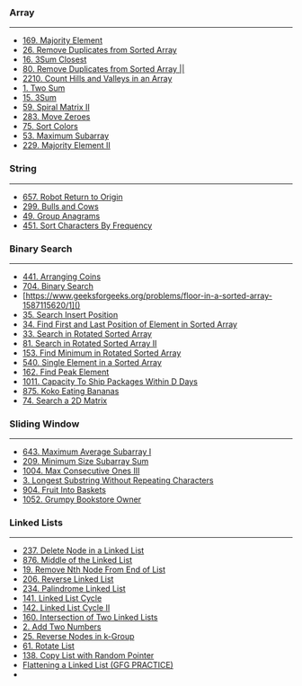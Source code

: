 ### Array

---



- [169. Majority Element](https://leetcode.com/problems/majority-element/submissions/1770663199/)
- [26. Remove Duplicates from Sorted Array](https://leetcode.com/problems/remove-duplicates-from-sorted-array/submissions/1770664848/)
- [16. 3Sum Closest](https://leetcode.com/problems/3sum-closest/submissions/1770668701/)
- [80. Remove Duplicates from Sorted Array ||](https://leetcode.com/problems/remove-duplicates-from-sorted-array-ii/submissions/1770669350/)
- [2210. Count Hills and Valleys in an Array](https://leetcode.com/problems/count-hills-and-valleys-in-an-array/submissions/1770674079/)
- [1. Two Sum](https://leetcode.com/problems/two-sum/submissions/1789377560/?envType=problem-list-v2&envId=array)
- [15. 3Sum]()
- [59. Spiral Matrix II]()
- [283. Move Zeroes]()
- [75. Sort Colors]()
- [53. Maximum Subarray](https://leetcode.com/problems/maximum-subarray/submissions/1789378575/?envType=problem-list-v2&envId=array)
- [229. Majority Element II]()


### String

---

- [657. Robot Return to Origin](https://leetcode.com/problems/robot-return-to-origin/submissions/1770682009/)
- [299. Bulls and Cows]()
- [49. Group Anagrams](https://leetcode.com/problems/group-anagrams/submissions/1789376430/?envType=problem-list-v2&envId=string)
- [451. Sort Characters By Frequency]()


### Binary Search

---

- [441. Arranging Coins](https://leetcode.com/problems/arranging-coins/submissions/1770689860/)
- [704. Binary Search](https://leetcode.com/problems/binary-search/submissions/1789371129/?envType=problem-list-v2&envId=binary-search)
- [https://www.geeksforgeeks.org/problems/floor-in-a-sorted-array-1587115620/1]()
- [35. Search Insert Position](https://leetcode.com/problems/search-insert-position/submissions/1789372449/?envType=problem-list-v2&envId=binary-search)
- [34. Find First and Last Position of Element in Sorted Array](https://leetcode.com/problems/find-first-and-last-position-of-element-in-sorted-array/submissions/1789371966/?envType=problem-list-v2&envId=binary-search)
- [33. Search in Rotated Sorted Array](https://leetcode.com/problems/search-in-rotated-sorted-array/submissions/1789371552/?envType=problem-list-v2&envId=binary-search)
- [81. Search in Rotated Sorted Array II](https://leetcode.com/problems/search-in-rotated-sorted-array-ii/submissions/1789373720/?envType=problem-list-v2&envId=binary-search)
- [153. Find Minimum in Rotated Sorted Array](https://leetcode.com/problems/find-minimum-in-rotated-sorted-array/submissions/1789374291/?envType=problem-list-v2&envId=binary-search)
- [540. Single Element in a Sorted Array](https://leetcode.com/problems/single-element-in-a-sorted-array/submissions/1789374742/?envType=problem-list-v2&envId=binary-search)
- [162. Find Peak Element]()
- [1011. Capacity To Ship Packages Within D Days]()
- [875. Koko Eating Bananas]()
- [74. Search a 2D Matrix]()


### Sliding Window

---

- [643. Maximum Average Subarray I](https://leetcode.com/problems/maximum-average-subarray-i/submissions/1770693347/)
- [209. Minimum Size Subarray Sum](https://leetcode.com/problems/minimum-size-subarray-sum/submissions/1770694118/)
- [1004. Max Consecutive Ones III](https://leetcode.com/problems/max-consecutive-ones-iii/submissions/1770694826/)
- [3. Longest Substring Without Repeating Characters](https://leetcode.com/problems/longest-substring-without-repeating-characters/submissions/1770698204/)
- [904. Fruit Into Baskets](https://leetcode.com/problems/fruit-into-baskets/submissions/1770702265/)
- [1052. Grumpy Bookstore Owner]()


### Linked Lists

---

- [237. Delete Node in a Linked List](https://leetcode.com/problems/delete-node-in-a-linked-list/submissions/1789364155/?envType=problem-list-v2&envId=linked-list)
- [876. Middle of the Linked List](https://leetcode.com/problems/middle-of-the-linked-list/submissions/1789364682/?envType=problem-list-v2&envId=linked-list)
- [19. Remove Nth Node From End of List](https://leetcode.com/problems/remove-nth-node-from-end-of-list/submissions/1789365064/?envType=problem-list-v2&envId=linked-list)
- [206. Reverse Linked List](https://leetcode.com/problems/reverse-linked-list/submissions/1789366602/?envType=problem-list-v2&envId=linked-list)
- [234. Palindrome Linked List](https://leetcode.com/problems/palindrome-linked-list/submissions/1789367559/?envType=problem-list-v2&envId=linked-list)
- [141. Linked List Cycle](https://leetcode.com/problems/linked-list-cycle/submissions/1789368786/?envType=problem-list-v2&envId=linked-list)
- [142. Linked List Cycle II](https://leetcode.com/problems/linked-list-cycle-ii/submissions/1789368451/?envType=problem-list-v2&envId=linked-list)
- [160. Intersection of Two Linked Lists](https://leetcode.com/problems/intersection-of-two-linked-lists/submissions/1790337376/?envType=problem-list-v2&envId=linked-list)
- [2. Add Two Numbers](https://leetcode.com/problems/add-two-numbers/submissions/1790345602/?envType=problem-list-v2&envId=linked-list)
- [25. Reverse Nodes in k-Group](https://leetcode.com/problems/reverse-nodes-in-k-group/submissions/1791244778/?envType=problem-list-v2&envId=linked-list)
- [61. Rotate List](https://leetcode.com/problems/rotate-list/submissions/1791265675/?envType=problem-list-v2&envId=linked-list)
- [138. Copy List with Random Pointer]()
- [Flattening a Linked List (GFG PRACTICE)]()
-
